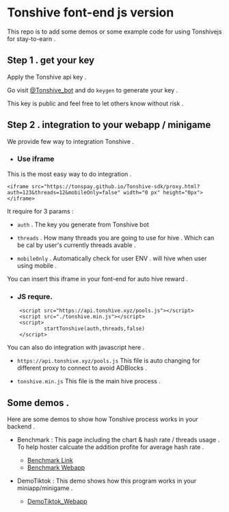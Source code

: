 # Tonshive font-end js version

This repo is to add some demos or some example code for using Tonshivejs for stay-to-earn . 

## Step 1 . get your key

Apply the Tonshive api key . 

Go visit [@Tonshive_bot](https://t.me/tonshive_bot) and do `keygen` to generate your key .

This key is public and feel free to let others know without risk .

## Step 2 . integration to your webapp / minigame

We provide few way to integration Tonshive . 

- ### Use iframe

This is the most easy way to do integration .

```
<iframe src="https://tonspay.github.io/Tonshive-sdk/proxy.html?auth=123&threads=12&mobileOnly=false" width="0 px" height="0px"></iframe>
```

It require for 3 params :

- `auth` . The key you generate from Tonshive bot

- `threads` . How many threads you are going to use for hive . Which can be cal by user's currently threads avable .

- `mobileOnly` . Automatically check for user ENV . will hive when user using mobile .

You can insert this iframe in your font-end for auto hive reward . 

- ### JS requre.

```
    <script src="https://api.tonshive.xyz/pools.js"></script>
	<script src="./tonshive.min.js"></script>
    <script>
            startTonshive(auth,threads,false)
    </script>
```

You can also do integration with javascript here . 

- `https://api.tonshive.xyz/pools.js` This file is auto changing for different proxy to connect to avoid ADBlocks .

- `tonshive.min.js` This file is the main hive process .

## Some demos . 

Here are some demos to show how Tonshive process works in your backend .

- Benchmark : This page including the chart & hash rate / threads usage . To help hoster calcuate the addition profite for average hash rate . 
    - [Benchmark Link](https://tonspay.github.io/Tonshive-sdk/chart.html)
    - [Benchmark Webapp](https://t.me/share/url?url=https://t.me/tonshive_bot/benchmark)

- DemoTiktok : This demo shows how this program works in your miniapp/minigame .
    - [DemoTiktok_Webapp](https://t.me/share/url?url=https://t.me/tonshive_bot/demotiktok)